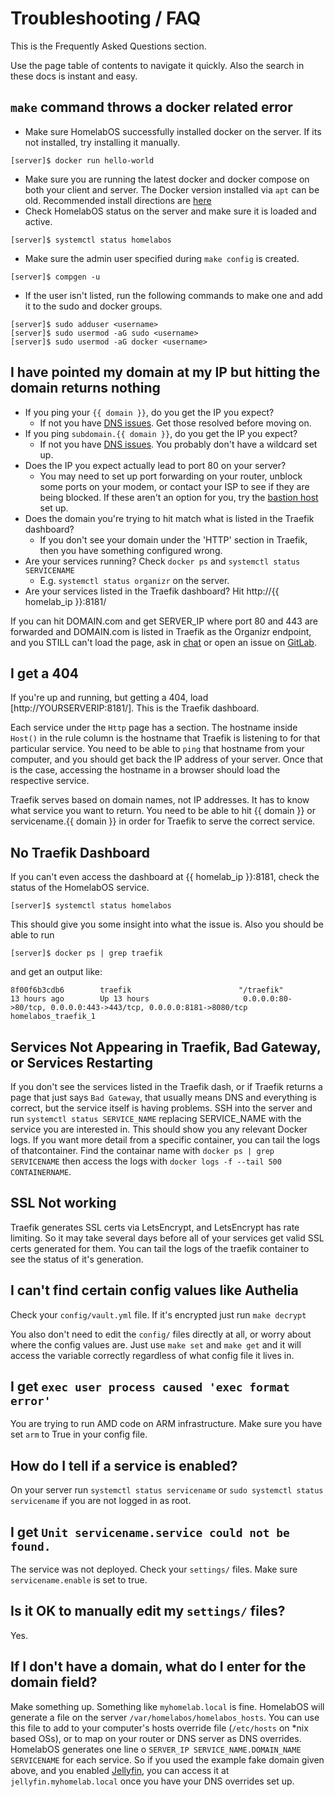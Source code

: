# Troubleshooting / FAQ

This is the Frequently Asked Questions section.

Use the page table of contents to navigate it quickly. Also the search in these docs is instant and easy.

## `make` command throws a docker related error

* Make sure HomelabOS successfully installed docker on the server. If its not installed, try installing it manually.
```
[server]$ docker run hello-world
``` 
* Make sure you are running the latest docker and docker compose on both your client and server. The Docker version installed via `apt` can be old. Recommended install directions are [here](https://docs.docker.com/install/linux/docker-ce/ubuntu/)
* Check HomelabOS status on the server and make sure it is loaded and active.
```
[server]$ systemctl status homelabos
``` 
* Make sure the admin user specified during `make config` is created.
```
[server]$ compgen -u
```
* If the user isn't listed, run the following commands to make one and add it to the sudo and docker groups.
```
[server]$ sudo adduser <username>
[server]$ sudo usermod -aG sudo <username>
[server]$ sudo usermod -aG docker <username>
```

## I have pointed my domain at my IP but hitting the domain returns nothing

* If you ping your `{{ domain }}`, do you get the IP you expect?
    * If not you have [DNS issues](/docs/setup/installation/#dns-settings). Get those resolved before moving on.
* If you ping `subdomain.{{ domain }}`, do you get the IP you expect?
    * If not you have [DNS issues](/docs/setup/installation/#dns-settings). You probably don't have a wildcard set up.
* Does the IP you expect actually lead to port 80 on your server?
    * You may need to set up port forwarding on your router, unblock some ports on your modem, or contact your ISP to see if they are being blocked. If these aren't an option for you, try the [bastion host](/setup/bastion) set up.
* Does the domain you're trying to hit match what is listed in the Traefik dashboard?
    * If you don't see your domain under the 'HTTP' section in Traefik, then you have something configured wrong.
* Are your services running? Check `docker ps` and `systemctl status SERVICENAME`
    * E.g. `systemctl status organizr` on the server.
* Are your services listed in the Traefik dashboard? Hit http://{{ homelab_ip }}:8181/

If you can hit DOMAIN.com and get SERVER_IP where port 80 and 443 are forwarded and DOMAIN.com is listed in Traefik as the Organizr endpoint, and you STILL can't load the page, ask in [chat](https://homelabos.zulipchat.com/) or open an issue on [GitLab](https://gitlab.com/NickBusey/HomelabOS/-/issues).

## I get a 404

If you're up and running, but getting a 404, load [http://YOURSERVERIP:8181/]. This is the Traefik dashboard.

Each service under the `Http` page has a section. The hostname inside `Host()` in the rule column is the hostname that Traefik is listening to for that particular service. You need to be able to `ping` that hostname from your computer, and you should get back the IP address of your server. Once that is the case, accessing the hostname in a browser should load the respective service.

Traefik serves based on domain names, not IP addresses. It has to know what service you want to return. You need to be able to hit {{ domain }} or servicename.{{ domain }} in order for Traefik to serve the correct service.

## No Traefik Dashboard

If you can't even access the dashboard at {{ homelab_ip }}:8181, check the status of the HomelabOS service.
```
[server]$ systemctl status homelabos
```
This should give you some insight into what the issue is. Also you should be able to run 
```
[server]$ docker ps | grep traefik
```
and get an output like:
```
8f00f6b3cdb6        traefik                        "/traefik"               13 hours ago        Up 13 hours                     0.0.0.0:80->80/tcp, 0.0.0.0:443->443/tcp, 0.0.0.0:8181->8080/tcp           homelabos_traefik_1
```

## Services Not Appearing in Traefik, Bad Gateway, or Services Restarting

If you don't see the services listed in the Traefik dash, or if Traefik returns a page that just says `Bad Gateway`, that usually means DNS and everything is correct, but the service itself is having problems. SSH into the server and run `systemctl status SERVICE_NAME` replacing SERVICE_NAME with the service you are interested in. This should show you any relevant Docker logs. If you want more detail from a specific container, you can tail the logs of thatcontainer. Find the containar name with `docker ps | grep SERVICENAME` then access the logs with `docker logs -f --tail 500 CONTAINERNAME`.

## SSL Not working

Traefik generates SSL certs via LetsEncrypt, and LetsEncrypt has rate limiting. So it may take several days before all of your services get valid SSL certs generated for them. You can tail the logs of the traefik container to see the status of it's generation.

## I can't find certain config values like Authelia

Check your `config/vault.yml` file. If it's encrypted just run `make decrypt`

You also don't need to edit the `config/` files directly at all, or worry about where the config values are. Just use `make set` and `make get` and it will access the variable correctly regardless of what config file it lives in.

## I get `exec user process caused 'exec format error'`

You are trying to run AMD code on ARM infrastructure. Make sure you have set `arm` to True in your config file.

## How do I tell if a service is enabled?

On your server run `systemctl status servicename` or `sudo systemctl status servicename` if you are not logged in as root.

## I get `Unit servicename.service could not be found.`

The service was not deployed. Check your `settings/` files. Make sure `servicename.enable` is set to true.

## Is it OK to manually edit my `settings/` files?

Yes.

## If I don't have a domain, what do I enter for the domain field?

Make something up. Something like `myhomelab.local` is fine. HomelabOS will generate a file on the server `/var/homelabos/homelabos_hosts`. You can use this file to add to your computer's hosts override file (`/etc/hosts` on *nix based OSs), or to map on your router or DNS server as DNS overrides. HomelabOS generates one line o `SERVER_IP SERVICE_NAME.DOMAIN_NAME SERVICENAME` for each service. So if you used the example fake domain given above, and you enabled [Jellyfin](../software/jellyfin.md), you can access it at `jellyfin.myhomelab.local` once you have your DNS overrides set up.
